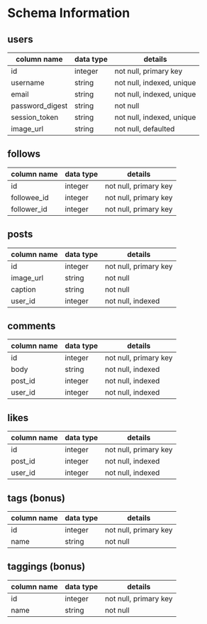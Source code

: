 # Schema Information

## users
column name     | data type | details
----------------|-----------|-----------------------
id              | integer   | not null, primary key
username        | string    | not null, indexed, unique
email           | string    | not null, indexed, unique
password_digest | string    | not null
session_token   | string    | not null, indexed, unique
image_url       | string    | not null, defaulted

## follows
column name     | data type | details
----------------|-----------|-----------------------
id              | integer   | not null, primary key
followee_id     | integer   | not null, primary key
follower_id     | integer   | not null, primary key

## posts
column name     | data type | details
----------------|-----------|-----------------------
id              | integer   | not null, primary key
image_url       | string    | not null
caption         | string    | not null
user_id         | integer   | not null, indexed


## comments
column name     | data type | details
----------------|-----------|-----------------------
id              | integer   | not null, primary key
body            | string    | not null, indexed
post_id         | integer   | not null, indexed
user_id         | integer   | not null, indexed

## likes
column name     | data type | details
----------------|-----------|-----------------------
id              | integer   | not null, primary key
post_id         | integer   | not null, indexed
user_id         | integer   | not null, indexed

## tags (bonus)
column name     | data type | details
----------------|-----------|-----------------------
id              | integer   | not null, primary key
name            | string    | not null

## taggings (bonus)
column name     | data type | details
----------------|-----------|-----------------------
id              | integer   | not null, primary key
name            | string    | not null
